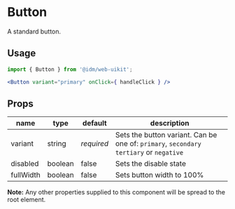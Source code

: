# Button

A standard button.

## Usage

```jsx
import { Button } from '@idm/web-uikit';

<Button variant="primary" onClick={ handleClick } />
```

## Props
| name      | type    | default    | description                                                                    |
|-----------|---------|------------|--------------------------------------------------------------------------------|
| variant   | string  | *required* | Sets the button variant. Can be one of: `primary`, `secondary` `tertiary` or `negative`   |
| disabled  | boolean | false      | Sets the disable state                                                         |
| fullWidth | boolean | false      | Sets button width to 100%                                                      |


**Note:** Any other properties supplied to this component will be spread to the root element.
